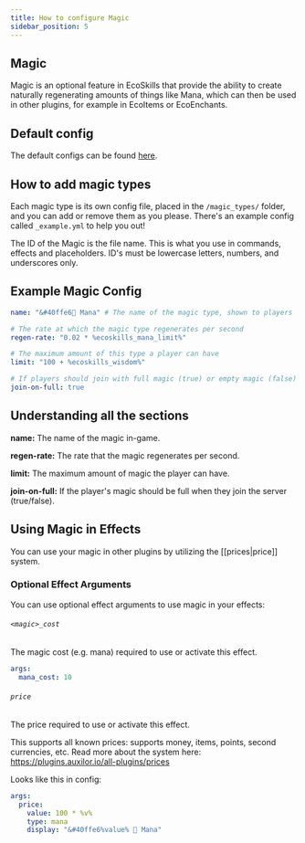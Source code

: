 ```yaml
---
title: How to configure Magic
sidebar_position: 5
---
```


## Magic
Magic is an optional feature in EcoSkills that provide the ability to create naturally regenerating
amounts of things like Mana, which can then be used in other plugins, for example in EcoItems or EcoEnchants.

## Default config
The default configs can be found [here](https://github.com/Auxilor/EcoSkills/tree/master/eco-core/core-plugin/src/main/resources/skills).

## How to add magic types
Each magic type is its own config file, placed in the `/magic_types/` folder, and you can add or remove them as you please. There's an example config called `_example.yml` to help you out!

The ID of the Magic is the file name. This is what you use in commands, effects and placeholders.
ID's must be lowercase letters, numbers, and underscores only.

## Example Magic Config

```yaml
name: "&#40ffe6🌊 Mana" # The name of the magic type, shown to players

# The rate at which the magic type regenerates per second
regen-rate: "0.02 * %ecoskills_mana_limit%"

# The maximum amount of this type a player can have
limit: "100 + %ecoskills_wisdom%"

# If players should join with full magic (true) or empty magic (false)
join-on-full: true
```

## Understanding all the sections

**name:** The name of the magic in-game.

**regen-rate:** The rate that the magic regenerates per second.

**limit:** The maximum amount of magic the player can have.

**join-on-full:** If the player's magic should be full when they join the server (true/false).

## Using Magic in Effects
You can use your magic in other plugins by utilizing the [[prices|price]] system.

### Optional Effect Arguments
You can use optional effect arguments to use magic in your effects: 
###### `<magic>_cost`

The magic cost (e.g. mana) required to use or activate this effect.

```yaml
args:
  mana_cost: 10
```

###### `price`

The price required to use or activate this effect.

This supports all known prices: supports money, items, points, second currencies, etc.
Read more about the system here: https://plugins.auxilor.io/all-plugins/prices

Looks like this in config:

```yaml
args:
  price:
    value: 100 * %v%
    type: mana
    display: "&#40ffe6%value% 🌊 Mana"
```